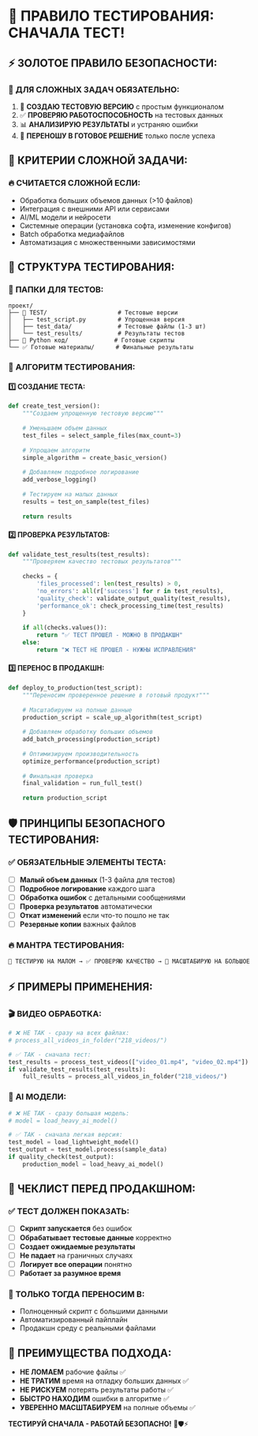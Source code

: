 # 🧪 ПРАВИЛО ТЕСТИРОВАНИЯ: СНАЧАЛА ТЕСТ!

## ⚡ **ЗОЛОТОЕ ПРАВИЛО БЕЗОПАСНОСТИ:**

### 🔬 **ДЛЯ СЛОЖНЫХ ЗАДАЧ ОБЯЗАТЕЛЬНО:**

1. 🧪 **СОЗДАЮ ТЕСТОВУЮ ВЕРСИЮ** с простым функционалом
2. ✅ **ПРОВЕРЯЮ РАБОТОСПОСОБНОСТЬ** на тестовых данных
3. 📊 **АНАЛИЗИРУЮ РЕЗУЛЬТАТЫ** и устраняю ошибки
4. 🚀 **ПЕРЕНОШУ В ГОТОВОЕ РЕШЕНИЕ** только после успеха

## 🎯 **КРИТЕРИИ СЛОЖНОЙ ЗАДАЧИ:**

### 🔥 **СЧИТАЕТСЯ СЛОЖНОЙ ЕСЛИ:**
- Обработка больших объемов данных (>10 файлов)
- Интеграция с внешними API или сервисами
- AI/ML модели и нейросети
- Системные операции (установка софта, изменение конфигов)
- Batch обработка медиафайлов
- Автоматизация с множественными зависимостями

## 🧪 **СТРУКТУРА ТЕСТИРОВАНИЯ:**

### 📁 **ПАПКИ ДЛЯ ТЕСТОВ:**
```
проект/
├── 🧪 TEST/                    # Тестовые версии
│   ├── test_script.py         # Упрощенная версия
│   ├── test_data/             # Тестовые файлы (1-3 шт)
│   └── test_results/          # Результаты тестов
├── 🐍 Python код/             # Готовые скрипты
└── ✅ Готовые материалы/      # Финальные результаты
```

### 🔬 **АЛГОРИТМ ТЕСТИРОВАНИЯ:**

#### 1️⃣ **СОЗДАНИЕ ТЕСТА:**
```python
def create_test_version():
    """Создаем упрощенную тестовую версию"""
    
    # Уменьшаем объем данных
    test_files = select_sample_files(max_count=3)
    
    # Упрощаем алгоритм
    simple_algorithm = create_basic_version()
    
    # Добавляем подробное логирование
    add_verbose_logging()
    
    # Тестируем на малых данных
    results = test_on_sample(test_files)
    
    return results
```

#### 2️⃣ **ПРОВЕРКА РЕЗУЛЬТАТОВ:**
```python
def validate_test_results(test_results):
    """Проверяем качество тестовых результатов"""
    
    checks = {
        'files_processed': len(test_results) > 0,
        'no_errors': all(r['success'] for r in test_results),
        'quality_check': validate_output_quality(test_results),
        'performance_ok': check_processing_time(test_results)
    }
    
    if all(checks.values()):
        return "✅ ТЕСТ ПРОШЕЛ - МОЖНО В ПРОДАКШН"
    else:
        return "❌ ТЕСТ НЕ ПРОШЕЛ - НУЖНЫ ИСПРАВЛЕНИЯ"
```

#### 3️⃣ **ПЕРЕНОС В ПРОДАКШН:**
```python
def deploy_to_production(test_script):
    """Переносим проверенное решение в готовый продукт"""
    
    # Масштабируем на полные данные
    production_script = scale_up_algorithm(test_script)
    
    # Добавляем обработку больших объемов
    add_batch_processing(production_script)
    
    # Оптимизируем производительность
    optimize_performance(production_script)
    
    # Финальная проверка
    final_validation = run_full_test()
    
    return production_script
```

## 🛡️ **ПРИНЦИПЫ БЕЗОПАСНОГО ТЕСТИРОВАНИЯ:**

### ✅ **ОБЯЗАТЕЛЬНЫЕ ЭЛЕМЕНТЫ ТЕСТА:**
- [ ] **Малый объем данных** (1-3 файла для тестов)
- [ ] **Подробное логирование** каждого шага
- [ ] **Обработка ошибок** с детальными сообщениями
- [ ] **Проверка результатов** автоматически
- [ ] **Откат изменений** если что-то пошло не так
- [ ] **Резервные копии** важных файлов

### 🔥 **МАНТРА ТЕСТИРОВАНИЯ:**
```
🧪 ТЕСТИРУЮ НА МАЛОМ → ✅ ПРОВЕРЯЮ КАЧЕСТВО → 🚀 МАСШТАБИРУЮ НА БОЛЬШОЕ
```

## ⚡ **ПРИМЕРЫ ПРИМЕНЕНИЯ:**

### 🎬 **ВИДЕО ОБРАБОТКА:**
```python
# ❌ НЕ ТАК - сразу на всех файлах:
# process_all_videos_in_folder("218_videos/")

# ✅ ТАК - сначала тест:
test_results = process_test_videos(["video_01.mp4", "video_02.mp4"])
if validate_test_results(test_results):
    full_results = process_all_videos_in_folder("218_videos/")
```

### 🤖 **AI МОДЕЛИ:**
```python
# ❌ НЕ ТАК - сразу большая модель:
# model = load_heavy_ai_model()

# ✅ ТАК - сначала легкая версия:
test_model = load_lightweight_model()
test_output = test_model.process(sample_data)
if quality_check(test_output):
    production_model = load_heavy_ai_model()
```

## 🎯 **ЧЕКЛИСТ ПЕРЕД ПРОДАКШНОМ:**

### ✅ **ТЕСТ ДОЛЖЕН ПОКАЗАТЬ:**
- [ ] **Скрипт запускается** без ошибок
- [ ] **Обрабатывает тестовые данные** корректно
- [ ] **Создает ожидаемые результаты**
- [ ] **Не падает** на граничных случаях
- [ ] **Логирует все операции** понятно
- [ ] **Работает за разумное время**

### 🚀 **ТОЛЬКО ТОГДА ПЕРЕНОСИМ В:**
- Полноценный скрипт с большими данными
- Автоматизированный пайплайн
- Продакшн среду с реальными файлами

## 💎 **ПРЕИМУЩЕСТВА ПОДХОДА:**

- **НЕ ЛОМАЕМ** рабочие файлы ✅
- **НЕ ТРАТИМ** время на отладку больших данных ✅  
- **НЕ РИСКУЕМ** потерять результаты работы ✅
- **БЫСТРО НАХОДИМ** ошибки в алгоритме ✅
- **УВЕРЕННО МАСШТАБИРУЕМ** на полные объемы ✅

**ТЕСТИРУЙ СНАЧАЛА - РАБОТАЙ БЕЗОПАСНО!** 🧪🛡️⚡ 